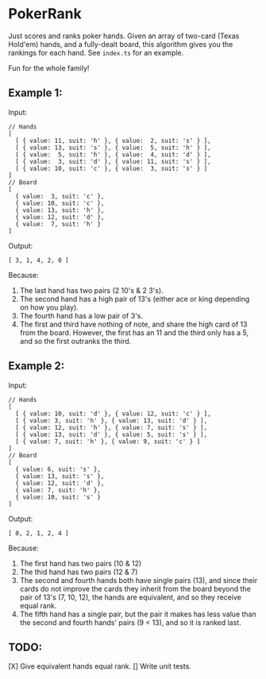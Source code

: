 # PokerRank

Just scores and ranks poker hands. 
Given an array of two-card (Texas Hold'em) hands, and a fully-dealt board, this algorithm gives you the rankings for each hand. 
See `index.ts` for an example.

Fun for the whole family!

## Example 1:

Input:
```
// Hands
[
  [ { value: 11, suit: 'h' }, { value:  2, suit: 's' } ],
  [ { value: 13, suit: 's' }, { value:  5, suit: 'h' } ],
  [ { value:  5, suit: 'h' }, { value:  4, suit: 'd' } ],
  [ { value:  3, suit: 'd' }, { value: 11, suit: 's' } ],
  [ { value: 10, suit: 'c' }, { value:  3, suit: 's' } ]
]
// Board
[
  { value:  3, suit: 'c' },
  { value: 10, suit: 'c' },
  { value: 13, suit: 'h' },
  { value: 12, suit: 'd' },
  { value:  7, suit: 'h' }
]
```

Output:
```
[ 3, 1, 4, 2, 0 ]
```

Because:
1. The last hand has two pairs (2 10's & 2 3's).
2. The second hand has a high pair of 13's (either ace or king depending on how you play).
3. The fourth hand has a low pair of 3's.
4. The first and third have nothing of note, and share the high card of 13 from the board. However,
the first has an 11 and the third only has a 5, and so the first outranks the third.

## Example 2:

Input:
```
// Hands
[
  [ { value: 10, suit: 'd' }, { value: 12, suit: 'c' } ],
  [ { value: 3, suit: 'h' }, { value: 13, suit: 'd' } ],
  [ { value: 12, suit: 'h' }, { value: 7, suit: 's' } ],
  [ { value: 13, suit: 'd' }, { value: 5, suit: 's' } ],
  [ { value: 7, suit: 'h' }, { value: 9, suit: 'c' } ]
]
// Board
[
  { value: 6, suit: 's' },
  { value: 13, suit: 's' },
  { value: 12, suit: 'd' },
  { value: 7, suit: 'h' },
  { value: 10, suit: 's' }
]
```

Output:
```
[ 0, 2, 1, 2, 4 ]
```

Because:
1. The first hand has two pairs (10 & 12)
2. The thid hand has two pairs (12 & 7)
3. The second and fourth hands both have single pairs (13), and since their cards 
do not improve the cards they inherit from the board beyond the pair of 13's (7, 10, 12), 
the hands are equivalent, and so they receive equal rank.
4. The fifth hand has a single pair, but the pair it makes has less value than the second 
and fourth hands' pairs (9 < 13), and so it is ranked last.


## TODO:

[X] Give equivalent hands equal rank.
[] Write unit tests.

